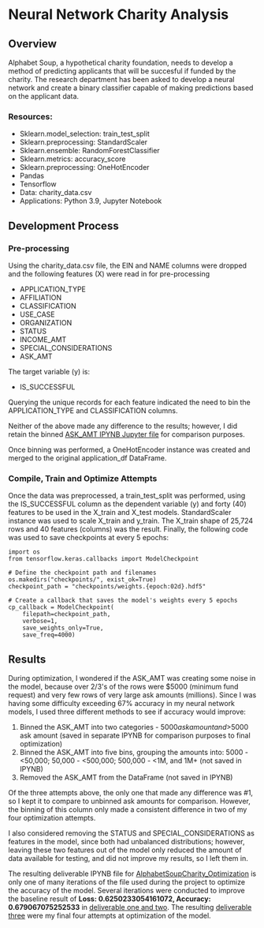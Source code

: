# Neural Network Charity Analysis

## Overview
Alphabet Soup, a hypothetical charity foundation, needs to develop a method of predicting applicants that will be succesful if funded by the charity. The research department has been asked to develop a neural network and create a binary classifier capable of making predictions based on the applicant data.

### Resources:
* Sklearn.model_selection: train_test_split
* Sklearn.preprocessing: StandardScaler
* Sklearn.ensemble: RandomForestClassifier
* Sklearn.metrics: accuracy_score
* Sklearn.preprocessing: OneHotEncoder
* Pandas
* Tensorflow
* Data: charity_data.csv
* Applications: Python 3.9, Jupyter Notebook

## Development Process
### Pre-processing
Using the charity_data.csv file, the EIN and NAME columns were dropped and the following features (X) were read in for pre-processing
* APPLICATION_TYPE
* AFFILIATION
* CLASSIFICATION
* USE_CASE
* ORGANIZATION
* STATUS
* INCOME_AMT
* SPECIAL_CONSIDERATIONS
* ASK_AMT

The target variable (y) is:
* IS_SUCCESSFUL

Querying the unique records for each feature indicated the need to bin the APPLICATION_TYPE and CLASSIFICATION columns. 

Neither of the above made any difference to the results; however, I did retain the binned <a href="AlphabetSoupCharity_Optimization_ASK_AMT_grouped.ipynb">ASK_AMT IPYNB Jupyter file</a> for comparison purposes.

Once binning was performed, a OneHotEncoder instance was created and merged to the original application_df DataFrame.

### Compile, Train and Optimize Attempts
Once the data was preprocessed, a train_test_split was performed, using the IS_SUCCESSFUL column as the dependent variable (y) and forty (40) features to be used in the X_train and X_test models. StandardScaler instance was used to scale X_train and y_train. The X_train shape of 25,724 rows and  40 features (columns) was the result. Finally, the following code was used to save checkpoints at every 5 epochs:
```
import os
from tensorflow.keras.callbacks import ModelCheckpoint

# Define the checkpoint path and filenames
os.makedirs("checkpoints/", exist_ok=True)
checkpoint_path = "checkpoints/weights.{epoch:02d}.hdf5"

# Create a callback that saves the model's weights every 5 epochs
cp_callback = ModelCheckpoint(
    filepath=checkpoint_path,
    verbose=1,
    save_weights_only=True,
    save_freq=4000)
```

## Results
During optimization, I wondered if the ASK_AMT was creating some noise in the model, because over 2/3's of the rows were $5000 (minimum fund request) and very few rows of very large ask amounts (millions). Since I was having some difficulty exceeding 67% accuracy in my neural network models, I used three different methods to see if accuracy would improve:
1. Binned the ASK_AMT into two categories - $5000 ask amount and >$5000 ask amount (saved in separate IPYNB for comparison purposes to final optimization)
2. Binned the ASK_AMT into five bins, grouping the amounts into: 5000 - <50,000; 50,000 - <500,000; 500,000 - <1M, and 1M+ (not saved in IPYNB)
3. Removed the ASK_AMT from the DataFrame (not saved in IPYNB)

Of the three attempts above, the only one that made any difference was #1, so I kept it to compare to unbinned ask amounts for comparison. However, the binning of this column only made a consistent difference in two of my four optimization attempts.

I also considered removing the STATUS and SPECIAL_CONSIDERATIONS as features in the model, since both had unbalanced distributions; however, leaving these two features out of the model only reduced the amount of data available for testing, and did not improve my results, so I left them in.

The resulting deliverable IPYNB file for <a href="AlphabetSoupCharity_Optimization.ipynb">AlphabetSoupCharity_Optimization</a> is only one of many iterations of the file used during the project to optimize the accuracy of the model. Several iterations were conducted to improve the baseline result of **Loss: 0.6250233054161072, Accuracy: 0.679067075252533** in <a href="AlphabetSoupCharity.ipynb">deliverable one and two</a>. The resulting <a href="AlphabetSoupCharity_Optimization.ipynb">deliverable three</a> were my final four attempts at optimization of the model.



 
